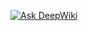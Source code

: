 [![Ask DeepWiki](https://deepwiki.com/badge.svg)](https://deepwiki.com/NHACTAOHOCBAI/Booking_Flight_FE)
